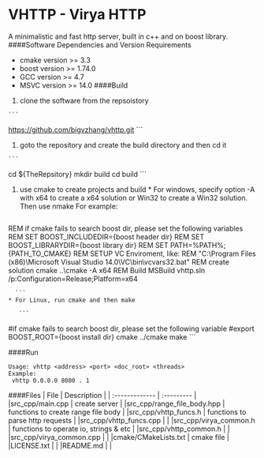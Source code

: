 # VHTTP - Virya HTTP
A minimalistic and fast http server, built in c++ and on boost library.
####Software Dependencies and Version Requirements
 - cmake version >= 3.3
 - boost version >= 1.74.0
 - GCC   version >= 4.7
 - MSVC  version >= 14.0
####Build
  1. clone the software from the repsoistory

    ```
https://github.com/bigvzhang/vhttp.git
    ```
  1. goto the repository and create the build directory and then cd it

    ```
cd ${TheRepsitory}
mkdir build
cd build
    ```
  1. use cmake to create projects and build
    * For windows, specify option -A with x64 to create a x64 solution or Win32 to create a Win32 solution. Then use nmake For example:


       ```
REM if cmake fails to search boost dir, please set the following variables
REM SET BOOST_INCLUDEDIR={boost header dir}
REM SET BOOST_LIBRARYDIR={boost library dir}
REM SET PATH=%PATH%;{PATH_TO_CMAKE}
REM SETUP VC Enviroment, like:
REM "C:\Program Files (x86)\Microsoft Visual Studio 14.0\VC\bin\vcvars32.bat"
REM create solution
cmake ..\cmake -A x64
REM Build
MSBuild vhttp.sln /p:Configuration=Release;Platform=x64

      ```
    * For Linux, run cmake and then make

       ```
#if cmake fails to search boost dir, please set the following variable
#export BOOST_ROOT={boost install dir}
cmake ../cmake
make
       ```

####Run
   ```
Usage: vhttp <address> <port> <doc_root> <threads>
Example:
    vhttp 0.0.0.0 8080 . 1
   ```
####Files
  | File                         | Description                                |
  | :-------------               | :---------                                 |
  |src_cpp/main.cpp              | create server                              |
  |src_cpp/range_file_body.hpp   | functions to create range file body        |
  |src_cpp/vhttp_funcs.h         | functions to parse http requests           |
  |src_cpp/vhttp_funcs.cpp       |                                            |
  |src_cpp/virya_common.h        | functions to operate io, strings & etc     |
  |src_cpp/vhttp_common.h        |                                            |
  |src_cpp/virya_common.cpp      |                                            |
  |cmake/CMakeLists.txt          | cmake file                                 |
  |LICENSE.txt                   |                                            |
  |README.md                     |                                            |
